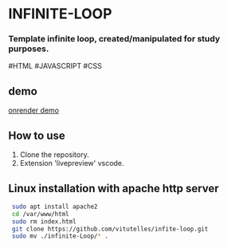 # INFINITE-LOOP

### Template infinite loop, created/manipulated for study purposes.

#HTML
#JAVASCRIPT
#CSS

## demo 

[onrender demo](https://infite-loop.onrender.com/)

## How to use

1. Clone the repository.
2. Extension 'livepreview' vscode.


## Linux installation with apache http server
```bash
 sudo apt install apache2
 cd /var/www/html
 sudo rm index.html
 git clone https://github.com/vitutelles/infite-loop.git
 sudo mv ./infinite-Loop/* .
```